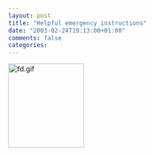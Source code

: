 ```yaml
---
layout: post
title: "Helpful emergency instructions"
date: "2003-02-24T19:13:00+01:00"
comments: false
categories: 
---
```


<p><a href="http://www.yayhooray.com/thread.php?id=2484" title="YayHooray! Lite - General - ready.gov"><img src="http://www.innoq.org/blog/st/fd.gif" border="0" height="169" alt="fd.gif" width="153" /></a></p>

